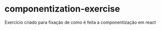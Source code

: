 # componentization-exercise
Exercício criado para fixação de como é feita a componentização em react
